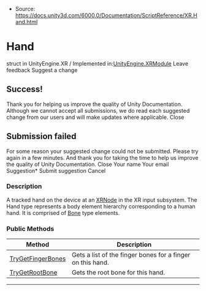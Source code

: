 * Source: https://docs.unity3d.com/6000.0/Documentation/ScriptReference/XR.Hand.html

# Hand
struct in UnityEngine.XR
/
Implemented in:[UnityEngine.XRModule](https://docs.unity3d.com/6000.0/Documentation/ScriptReference/UnityEngine.XRModule.html)
Leave feedback
Suggest a change
## Success!
Thank you for helping us improve the quality of Unity Documentation. Although we cannot accept all submissions, we do read each suggested change from our users and will make updates where applicable.
Close
## Submission failed
For some reason your suggested change could not be submitted. Please <a>try again</a> in a few minutes. And thank you for taking the time to help us improve the quality of Unity Documentation.
Close
Your name Your email Suggestion* Submit suggestion
Cancel
### Description
A tracked hand on the device at an [XRNode](https://docs.unity3d.com/6000.0/Documentation/ScriptReference/XR.XRNode.html) in the XR input subsystem.
The Hand type represents a body element hierarchy corresponding to a human hand. It is comprised of [Bone](https://docs.unity3d.com/6000.0/Documentation/ScriptReference/XR.Bone.html) type elements.
### Public Methods
Method | Description  
---|---  
[TryGetFingerBones](https://docs.unity3d.com/6000.0/Documentation/ScriptReference/XR.Hand.TryGetFingerBones.html) | Gets a list of the finger bones for a finger on this hand.  
[TryGetRootBone](https://docs.unity3d.com/6000.0/Documentation/ScriptReference/XR.Hand.TryGetRootBone.html) | Gets the root bone for this hand.  
* * *
